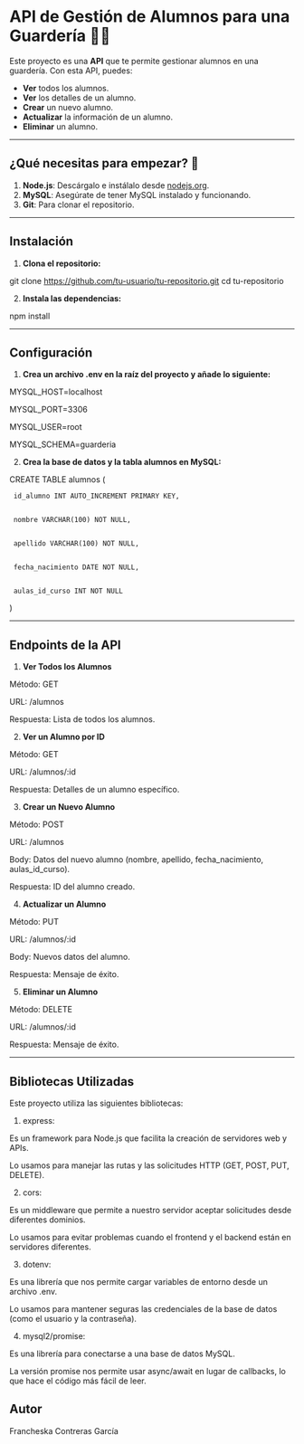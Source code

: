 # API de Gestión de Alumnos para una Guardería 🏫👶

Este proyecto es una **API** que te permite gestionar alumnos en una guardería. Con esta API, puedes:

- **Ver** todos los alumnos.
- **Ver** los detalles de un alumno.
- **Crear** un nuevo alumno.
- **Actualizar** la información de un alumno.
- **Eliminar** un alumno.

---

## **¿Qué necesitas para empezar?**  🚀

1. **Node.js**: Descárgalo e instálalo desde [nodejs.org](https://nodejs.org/).
2. **MySQL**: Asegúrate de tener MySQL instalado y funcionando.
3. **Git**: Para clonar el repositorio.

---

## **Instalación**

 1. **Clona el repositorio:**

 git clone https://github.com/tu-usuario/tu-repositorio.git
 cd tu-repositorio 

 2. **Instala las dependencias:**
 
 npm install

 ---
 
 ## **Configuración**
 
 1. **Crea un archivo .env en la raíz del proyecto y añade lo siguiente:**

MYSQL_HOST=localhost


MYSQL_PORT=3306


MYSQL_USER=root


MYSQL_SCHEMA=guarderia
 
 
 2. **Crea la base de datos y la tabla alumnos en MySQL:**

 
 CREATE TABLE alumnos (

 
     id_alumno INT AUTO_INCREMENT PRIMARY KEY,

     
     nombre VARCHAR(100) NOT NULL,

     
     apellido VARCHAR(100) NOT NULL,

     
     fecha_nacimiento DATE NOT NULL,

     
     aulas_id_curso INT NOT NULL

     
 )

 ---
 
 ## **Endpoints de la API**
 
 1. **Ver Todos los Alumnos**

    
 Método: GET
 
 URL: /alumnos
 
 Respuesta: Lista de todos los alumnos.
 
 2. **Ver un Alumno por ID**

    
 Método: GET
 
 URL: /alumnos/:id
 
 Respuesta: Detalles de un alumno específico.
 
 3. **Crear un Nuevo Alumno**

    
 Método: POST
 
 URL: /alumnos
 
 Body: Datos del nuevo alumno (nombre, apellido, fecha_nacimiento, aulas_id_curso).
 
 Respuesta: ID del alumno creado.
 
 4. **Actualizar un Alumno**

    
 Método: PUT
 
 URL: /alumnos/:id
 
 Body: Nuevos datos del alumno.
 
 Respuesta: Mensaje de éxito.
 
 5. **Eliminar un Alumno**

    
 Método: DELETE
 
 URL: /alumnos/:id
 
 Respuesta: Mensaje de éxito.

 ---
 
 ## **Bibliotecas Utilizadas**
 Este proyecto utiliza las siguientes bibliotecas:
 
 1. express:
 
 Es un framework para Node.js que facilita la creación de servidores web y APIs.
 
 Lo usamos para manejar las rutas y las solicitudes HTTP (GET, POST, PUT, DELETE).
 
 2. cors:
 
 Es un middleware que permite a nuestro servidor aceptar solicitudes desde diferentes dominios.
 
 Lo usamos para evitar problemas cuando el frontend y el backend están en servidores diferentes.
 
 3. dotenv:
 
 Es una librería que nos permite cargar variables de entorno desde un archivo .env.
 
 Lo usamos para mantener seguras las credenciales de la base de datos (como el usuario y la contraseña).
 
 4. mysql2/promise:
 
 Es una librería para conectarse a una base de datos MySQL.
 
 La versión promise nos permite usar async/await en lugar de callbacks, lo que hace el código más fácil de leer.
 
 ## **Autor**
 
 Francheska Contreras García




